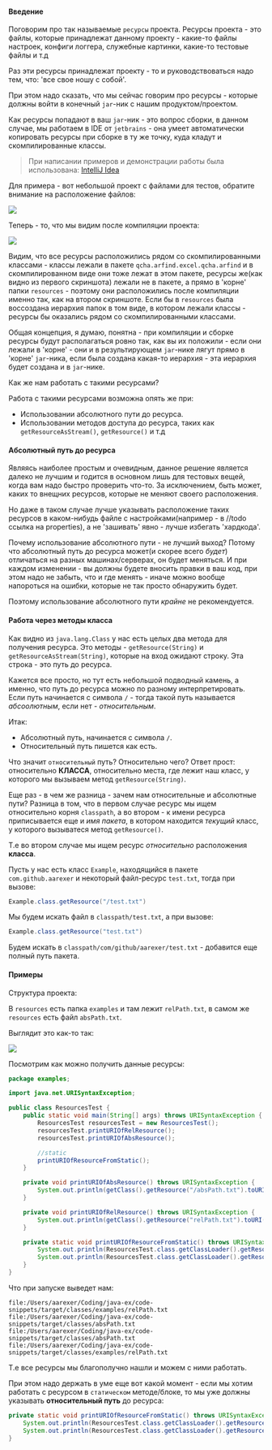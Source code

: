 #### Введение
Поговорим про так называемые `ресурсы` проекта. Ресурсы проекта - это файлы, которые принадлежат данному проекту - какие-то файлы настроек, конфиги логгера, служебные картинки, какие-то тестовые файлы и т.д

Раз эти ресурсы принадлежат проекту - то и руководствоваться надо тем, что: 'все свое ношу с собой'.

При этом надо сказать, что мы сейчас говорим про ресурсы - которые должны войти в конечный `jar`-ник с нашим продуктом/проектом.

Как ресурсы попадают в ваш `jar`-ник - это вопрос сборки, в данном случае, мы работаем в IDE от `jetbrains` - она умеет автоматически копировать ресурсы при сборке в ту же точку, куда кладут и скомпилированные классы.

> При написании примеров и демонстрации работы была использована: [IntelliJ Idea](https://www.jetbrains.com/idea/)

Для примера - вот небольшой проект с файлами для тестов, обратите внимание на расположение файлов:


![](../images/demonstrate-resources-project-1.png)

Теперь - то, что мы видим после компиляции проекта:


![](../images/demonstrate-resources-project-2.png)

Видим, что все ресурсы расположились рядом со скомпилированными классами - классы лежали в пакете `qcha.arfind.excel.qcha.arfind` и в скомпилированном виде они тоже лежат в этом пакете, ресурсы же(как видно из первого скриншота) лежали не в пакете, а прямо в 'корне' папки `resources` - поэтому они расположились после компиляции именно так, как на втором скриншоте. Если бы в `resources` была воссоздана иерархия папок в том виде, в котором лежали классы - ресурсы бы оказались рядом со скомпилированными классами.

Общая концепция, я думаю, понятна - при компиляции и сборке ресурсы будут располагаться ровно так, как вы их положили - если они лежали в 'корне' - они и в результирующем `jar`-нике лягут прямо в 'корне'  `jar`-ника, если была создана какая-то иерархия - эта иерархия будет создана и в `jar`-нике.

Как же нам работать с такими ресурсами?

Работа с такими ресурсами возможна опять же при:
* Использовании абсолютного пути до ресурса.
* Использовании методов доступа до ресурса, таких как `getResourceAsStream()`, `getResource()` и т.д

#### Абсолютный путь до ресурса
Являясь наиболее простым и очевидным, данное решение является далеко не лучшим и годится в основном лишь для тестовых вещей, когда вам надо быстро проверить что-то. За исключением, быть может, каких то внещних ресурсов, которые не меняют своего расположения.

Но даже в таком случае лучше указывать расположение таких ресурсов в каком-нибудь файле с настройками(например - в //todo ссылка на properties), а не 'зашивать' явно - лучше избегать 'хардкода'.

Почему использование абсолютного пути - не лучший выход?
Потому что абсолютный путь до ресурса может(и скорее всего *будет*) отличаться на разных машинах/серверах, он будет меняться. И при каждом изменении - вы должны будете вносить правки в ваш код, при этом надо не забыть, что и где менять - иначе можно вообще напороться на ошибки, которые не так просто обнаружить будет.

Поэтому использование абсолютного пути *крайне* не рекомендуется.

#### Работа через методы класса
Как видно из `java.lang.Class` у нас есть целых два метода для получения ресурса.
Это методы  - `getResource(String)` и `getResourceAsStream(String)`, которые на вход ожидают строку.
Эта строка - это путь до ресурса.

Кажется все просто, но тут есть небольшой подводный камень, а именно, что путь до ресурса можно по разному интерпретировать.
Если путь начинается с символа `/` - тогда такой путь называется *абсоолютным*, если нет - *относительным*.

Итак:
* Абсолютный путь, начинается с символа `/`.
* Относительный путь пишется как есть.

Что значит `относительный` путь? Относительно чего?
Ответ прост: относительно **КЛАССА**, относительно места, где лежит наш класс, у которого мы вызываем метод `getResource(String)`.

Еще раз - в чем же разница - зачем нам относительные и абсолютные пути?
Разница в том, что в первом случае ресурс мы ищем относительно корня `classpath`, а во втором - к имени ресурса приписывается еще и *имя пакета*, в котором находится *текущий* класс, у которого вызыватеся метод `getResource()`.

Т.е во втором случае мы ищем ресурс *относительно* расположения **класса**.

Пусть у нас есть класс `Example`, находящийся в пакете `com.github.aarexer` и некоторый файл-ресурс `test.txt`, тогда при вызове:
```java
Example.class.getResource("/test.txt")
```

Мы будем искать файл в `classpath/test.txt`, а при вызове:
```java
Example.class.getResource("test.txt")
```
Будем искать в `classpath/com/github/aarexer/test.txt` - добавится еще полный путь пакета.

#### Примеры
Структура проекта:

В `resources` есть папка `examples` и там лежит `relPath.txt`, в самом же `resources`
есть файл `absPath.txt`.



Выглядит это как-то так:


![](../images/demonstrate-resources-project-3.png)

Посмотрим как можно получить данные ресурсы:
```java
package examples;

import java.net.URISyntaxException;

public class ResourcesTest {
    public static void main(String[] args) throws URISyntaxException {
        ResourcesTest resourcesTest = new ResourcesTest();
        resourcesTest.printURIOfRelResource();
        resourcesTest.printURIOfAbsResource();

        //static
        printURIOfResourceFromStatic();
    }

    private void printURIOfAbsResource() throws URISyntaxException {
        System.out.println(getClass().getResource("/absPath.txt").toURI());
    }

    private void printURIOfRelResource() throws URISyntaxException {
        System.out.println(getClass().getResource("relPath.txt").toURI());
    }

    private static void printURIOfResourceFromStatic() throws URISyntaxException {
        System.out.println(ResourcesTest.class.getClassLoader().getResource("absPath.txt"));
        System.out.println(ResourcesTest.class.getClassLoader().getResource("examples/relPath.txt"));
    }
}
```

Что при запуске выведет нам:
```
file:/Users/aarexer/Coding/java-ex/code-snippets/target/classes/examples/relPath.txt
file:/Users/aarexer/Coding/java-ex/code-snippets/target/classes/absPath.txt
file:/Users/aarexer/Coding/java-ex/code-snippets/target/classes/absPath.txt
file:/Users/aarexer/Coding/java-ex/code-snippets/target/classes/examples/relPath.txt
```

Т.е все ресурсы мы благополучно нашли и можем с ними работать.

При этом надо держать в уме еще вот какой момент - если мы хотим работать с ресурсом в `статическом` методе/блоке, то мы уже должны указывать **относительный путь** до ресурса:
```java
private static void printURIOfResourceFromStatic() throws URISyntaxException {
    System.out.println(ResourcesTest.class.getClassLoader().getResource("absPath.txt"));
    System.out.println(ResourcesTest.class.getClassLoader().getResource("examples/relPath.txt"));
}
```
